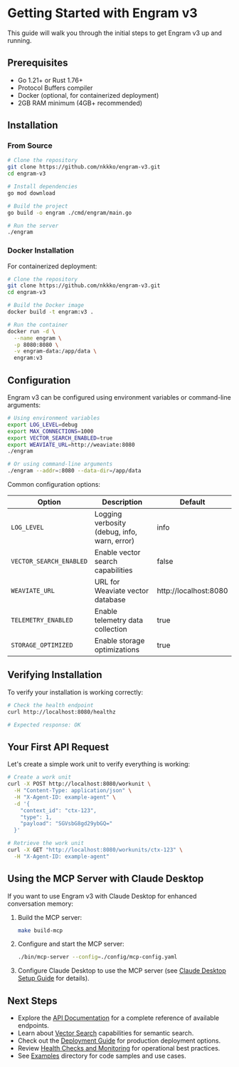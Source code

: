 # Getting Started with Engram v3

This guide will walk you through the initial steps to get Engram v3 up and running.

## Prerequisites

- Go 1.21+ or Rust 1.76+
- Protocol Buffers compiler
- Docker (optional, for containerized deployment)
- 2GB RAM minimum (4GB+ recommended)

## Installation

### From Source

```bash
# Clone the repository
git clone https://github.com/nkkko/engram-v3.git
cd engram-v3

# Install dependencies
go mod download

# Build the project
go build -o engram ./cmd/engram/main.go

# Run the server
./engram
```

### Docker Installation

For containerized deployment:

```bash
# Clone the repository
git clone https://github.com/nkkko/engram-v3.git
cd engram-v3

# Build the Docker image
docker build -t engram:v3 .

# Run the container
docker run -d \
  --name engram \
  -p 8080:8080 \
  -v engram-data:/app/data \
  engram:v3
```

## Configuration

Engram v3 can be configured using environment variables or command-line arguments:

```bash
# Using environment variables
export LOG_LEVEL=debug
export MAX_CONNECTIONS=1000
export VECTOR_SEARCH_ENABLED=true
export WEAVIATE_URL=http://weaviate:8080
./engram

# Or using command-line arguments
./engram --addr=:8080 --data-dir=/app/data
```

Common configuration options:

| Option | Description | Default |
|--------|-------------|---------|
| `LOG_LEVEL` | Logging verbosity (debug, info, warn, error) | info |
| `VECTOR_SEARCH_ENABLED` | Enable vector search capabilities | false |
| `WEAVIATE_URL` | URL for Weaviate vector database | http://localhost:8080 |
| `TELEMETRY_ENABLED` | Enable telemetry data collection | true |
| `STORAGE_OPTIMIZED` | Enable storage optimizations | true |

## Verifying Installation

To verify your installation is working correctly:

```bash
# Check the health endpoint
curl http://localhost:8080/healthz

# Expected response: OK
```

## Your First API Request

Let's create a simple work unit to verify everything is working:

```bash
# Create a work unit
curl -X POST http://localhost:8080/workunit \
  -H "Content-Type: application/json" \
  -H "X-Agent-ID: example-agent" \
  -d '{
    "context_id": "ctx-123",
    "type": 1,
    "payload": "SGVsbG8gd29ybGQ="
  }'

# Retrieve the work unit
curl -X GET "http://localhost:8080/workunits/ctx-123" \
  -H "X-Agent-ID: example-agent"
```

## Using the MCP Server with Claude Desktop

If you want to use Engram v3 with Claude Desktop for enhanced conversation memory:

1. Build the MCP server:
   ```bash
   make build-mcp
   ```

2. Configure and start the MCP server:
   ```bash
   ./bin/mcp-server --config=./config/mcp-config.yaml
   ```

3. Configure Claude Desktop to use the MCP server (see [Claude Desktop Setup Guide](../apps/mcp/claude-desktop-setup.md) for details).

## Next Steps

- Explore the [API Documentation](api.md) for a complete reference of available endpoints.
- Learn about [Vector Search](vector_search.md) capabilities for semantic search.
- Check out the [Deployment Guide](deployment.md) for production deployment options.
- Review [Health Checks and Monitoring](health_checks.md) for operational best practices.
- See [Examples](../examples/) directory for code samples and use cases.
